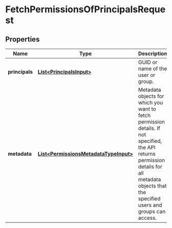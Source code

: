

# FetchPermissionsOfPrincipalsRequest


## Properties

| Name | Type | Description | Notes |
|------------ | ------------- | ------------- | -------------|
|**principals** | [**List&lt;PrincipalsInput&gt;**](PrincipalsInput.md) | GUID or name of the user or group. |  |
|**metadata** | [**List&lt;PermissionsMetadataTypeInput&gt;**](PermissionsMetadataTypeInput.md) | Metadata objects for which you want to fetch permission details. If not specified, the API returns permission details for all metadata objects that the specified users and groups can access. |  [optional] |



